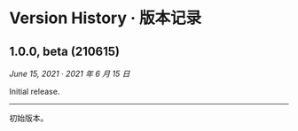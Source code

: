 # Version History · 版本记录
## 1.0.0, beta (210615)
*June 15, 2021 · 2021 年 6 月 15 日*

Initial release.

---

初始版本。